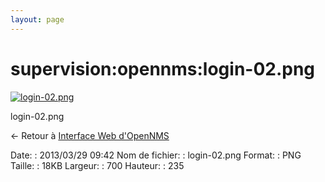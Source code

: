 ```yaml
---
layout: page
---
```


supervision:opennms:login-02.png
================================

[![login-02.png](../..//assets/media/supervision/opennms/login-02.png@cache=&w=700&h=235 "login-02.png")](../..//assets/media/supervision/opennms/login-02.png@cache= "Afficher le fichier original")

login-02.png

← Retour à [Interface Web
d'OpenNMS](../../../opennms/opennms-interface.html "opennms:opennms-interface")

Date:
:   2013/03/29 09:42
Nom de fichier:
:   login-02.png
Format:
:   PNG
Taille:
:   18KB
Largeur:
:   700
Hauteur:
:   235

